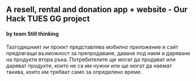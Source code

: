 ## A resell, rental and donation app + website - Our Hack TUES GG project
#### by team Still thinking

Тазгодишният ни проект представлява мобилно приложение и сайт предлагащи възможност за препродаване, даване под наем и даряване на продукти втора ръка.  Потребителите ще могат да продават или даряват продукти, които не са им нужни или ще могат да наемат такива, които им трябват само за определено време.
